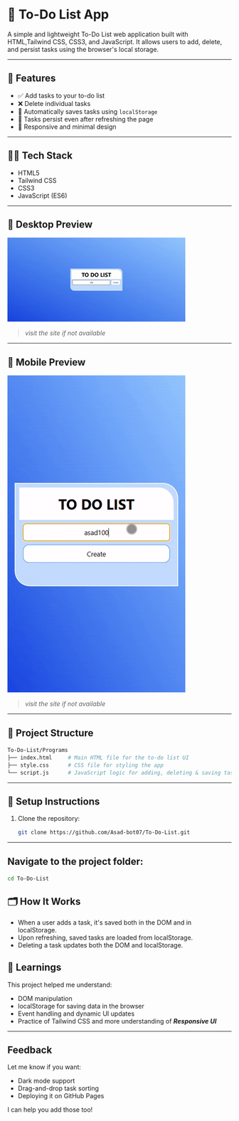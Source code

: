 # 📝 To-Do List App

A simple and lightweight To-Do List web application built with HTML,Tailwind CSS, CSS3, and JavaScript. It allows users to add, delete, and persist tasks using the browser's local storage.

---

## 🚀 Features

- ✅ Add tasks to your to-do list
- ❌ Delete individual tasks
- 💾 Automatically saves tasks using `localStorage`
- 🔄 Tasks persist even after refreshing the page
- 📱 Responsive and minimal design

---

## 🧑‍💻 Tech Stack

- HTML5
- Tailwind CSS
- CSS3
- JavaScript (ES6)

---

## 📸 Desktop Preview

![To-Do List Screenshot](/Assets/desktop.gif)  
> *visit the site if not available*

---
## 📸 Mobile Preview

![To-Do List Screenshot](/Assets/mobile.gif)  
> *visit the site if not available*

---

## 📂 Project Structure

```bash
To-Do-List/Programs
├── index.html     # Main HTML file for the to-do list UI
├── style.css      # CSS file for styling the app
└── script.js      # JavaScript logic for adding, deleting & saving tasks
```
---

## 🔧 Setup Instructions

1. Clone the repository:
   ```bash
   git clone https://github.com/Asad-bot07/To-Do-List.git
   ```
---
## Navigate to the project folder:

```bash
cd To-Do-List
```
## 🗂️ How It Works

- When a user adds a task, it's saved both in the DOM and in localStorage.
- Upon refreshing, saved tasks are loaded from localStorage.
- Deleting a task updates both the DOM and localStorage.

## 🧠 Learnings

This project helped me understand:
  - DOM manipulation
  - localStorage for saving data in the browser
  - Event handling and dynamic UI updates
  - Practice of Tailwind CSS and more understanding of ***Responsive UI***

---

## Feedback

Let me know if you want:
- Dark mode support
- Drag-and-drop task sorting
- Deploying it on GitHub Pages  

I can help you add those too!

